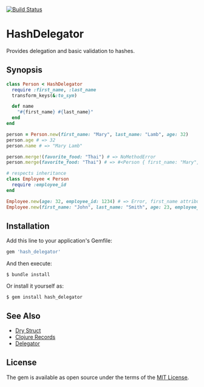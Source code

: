 [![Build Status](https://travis-ci.com/delonnewman/hash_delegator.svg?branch=master)](https://travis-ci.com/delonnewman/hash_delegator)

# HashDelegator

Provides delegation and basic validation to hashes.

## Synopsis

```ruby
class Person < HashDelegator
  require :first_name, :last_name
  transform_keys(&:to_sym)

  def name
    "#{first_name} #{last_name}"
  end
end

person = Person.new(first_name: "Mary", last_name: "Lamb", age: 32)
person.age # => 32
person.name # => "Mary Lamb"

person.merge!(favorite_food: "Thai") # => NoMethodError
person.merge(favorite_food: "Thai") # => #<Person { first_name: "Mary", last_name: "Lamb", age: 32 }>

# respects inheritance
class Employee < Person
  require :employee_id
end

Employee.new(age: 32, employee_id: 1234) # => Error, first_name attribute is required
Employee.new(first_name: "John", last_name: "Smith", age: 23, employee_id: 3456) # => #<Employee ...>
```

## Installation

Add this line to your application's Gemfile:

```ruby
gem 'hash_delegator'
```

And then execute:

    $ bundle install

Or install it yourself as:

    $ gem install hash_delegator

## See Also

- [Dry Struct](https://dry-rb.org/gems/dry-struct)
- [Clojure Records](https://clojure.org/reference/datatypes#_deftype_and_defrecord)
- [Delegator](https://rubyapi.org/3.0/o/delegator)

## License

The gem is available as open source under the terms of the [MIT License](https://opensource.org/licenses/MIT).
